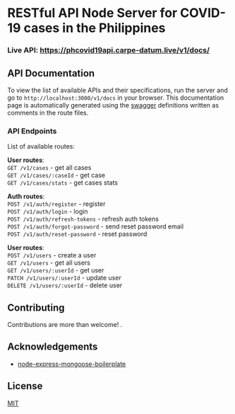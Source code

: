 # RESTful API Node Server for COVID-19 cases in the Philippines

### Live API: https://phcovid19api.carpe-datum.live/v1/docs/

## API Documentation

To view the list of available APIs and their specifications, run the server and go to `http://localhost:3000/v1/docs` in your browser. This documentation page is automatically generated using the [swagger](https://swagger.io/) definitions written as comments in the route files.

### API Endpoints

List of available routes:

**User routes**:\
`GET /v1/cases` - get all cases\
`GET /v1/cases/:caseId` - get case\
`GET /v1/cases/stats` - get cases stats

**Auth routes**:\
`POST /v1/auth/register` - register\
`POST /v1/auth/login` - login\
`POST /v1/auth/refresh-tokens` - refresh auth tokens\
`POST /v1/auth/forgot-password` - send reset password email\
`POST /v1/auth/reset-password` - reset password

**User routes**:\
`POST /v1/users` - create a user\
`GET /v1/users` - get all users\
`GET /v1/users/:userId` - get user\
`PATCH /v1/users/:userId` - update user\
`DELETE /v1/users/:userId` - delete user

## Contributing

Contributions are more than welcome! .

## Acknowledgements

- [node-express-mongoose-boilerplate](https://github.com/hagopj13/node-express-mongoose-boilerplate)

## License

[MIT](LICENSE)
